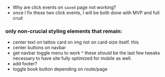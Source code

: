 * Why are click events on `saved` page not working?
* once I fix these two click events, I will be both done with MVP and full crud

<!-- *done* also hide `save` button when not authed  -->

### only non-crucial styling elements that remain:
* center text on tattoo card on img not on card-size itself. this 
* center buttons on navbar
* get navbar toggle menu to work
^ these *should* be the last few tweaks necessary to have site fully optimized for mobile as well. 
* add footer?
* toggle book button depending on route/page